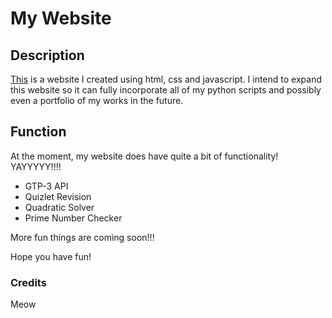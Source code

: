 # My Website #

## Description ##
[This](https://cosmicanty.github.io/Maths-Functions/) is a website I created using html, css and javascript. I intend to expand this website so it can fully incorporate all of my python scripts and possibly even a portfolio of my works in the future.

## Function ##
At the moment, my website does have quite a bit of functionality! YAYYYYY!!!!
* GTP-3 API
* Quizlet Revision
* Quadratic Solver
* Prime Number Checker

More fun things are coming soon!!!

Hope you have fun!

### Credits ###
Meow
